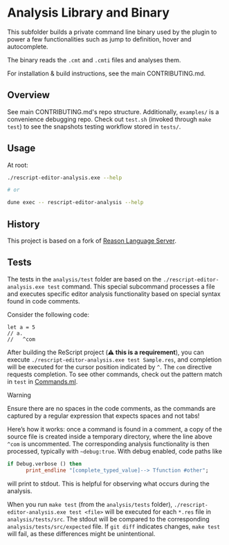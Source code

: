# Analysis Library and Binary

This subfolder builds a private command line binary used by the plugin to power a few functionalities such as jump to definition, hover and autocomplete.

The binary reads the `.cmt` and `.cmti` files and analyses them.

For installation & build instructions, see the main CONTRIBUTING.md.

## Overview

See main CONTRIBUTING.md's repo structure. Additionally, `examples/` is a convenience debugging repo. Check out `test.sh` (invoked through `make test`) to see the snapshots testing workflow stored in `tests/`.

## Usage

At root:
```sh
./rescript-editor-analysis.exe --help

# or

dune exec -- rescript-editor-analysis --help
```

## History

This project is based on a fork of [Reason Language Server](https://github.com/jaredly/reason-language-server).

## Tests

The tests in the `analysis/test` folder are based on the `./rescript-editor-analysis.exe test` command. This special subcommand processes a file and executes specific editor analysis functionality based on special syntax found in code comments.

Consider the following code:

```res
let a = 5
// a.
//   ^com
```

After building the ReScript project (**⚠️ this is a requirement**), you can execute `./rescript-editor-analysis.exe test Sample.res`, and completion will be executed for the cursor position indicated by `^`. The `com` directive requests completion. To see other commands, check out the pattern match in `test` in [Commands.ml](./src/Commands.ml).

> [!WARNING]
> Ensure there are no spaces in the code comments, as the commands are captured by a regular expression that expects spaces and not tabs!

Here’s how it works: once a command is found in a comment, a copy of the source file is created inside a temporary directory, where the line above `^com` is uncommented. The corresponding analysis functionality is then processed, typically with `~debug:true`. With debug enabled, code paths like

```ml
if Debug.verbose () then
      print_endline "[complete_typed_value]--> Tfunction #other";
```

will print to stdout. This is helpful for observing what occurs during the analysis.

When you run `make test` (from the `analysis/tests` folder), `./rescript-editor-analysis.exe test <file>` will be executed for each `*.res` file in `analysis/tests/src`. The stdout will be compared to the corresponding `analysis/tests/src/expected` file. If `git diff` indicates changes, `make test` will fail, as these differences might be unintentional.
